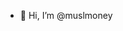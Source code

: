 - 👋 Hi, I’m @muslmoney

<!---
muslmoney/muslmoney is a ✨ special ✨ repository because its `README.md` (this file) appears on your GitHub profile.
You can click the Preview link to take a look at your changes.
--->
